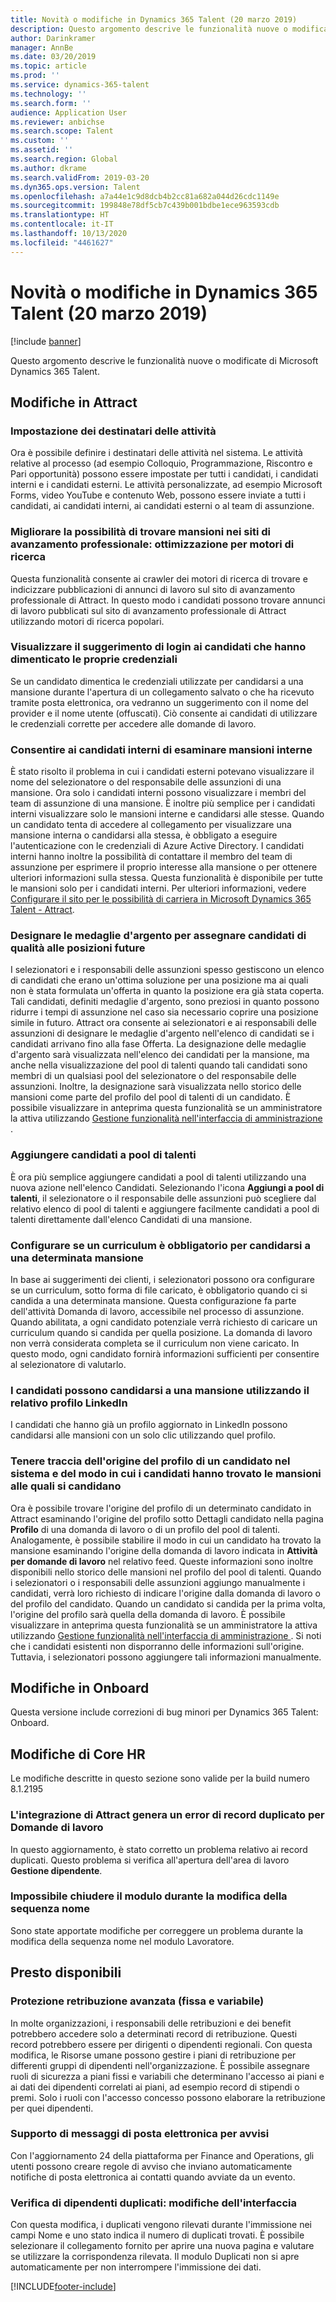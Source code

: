 ```yaml
---
title: Novità o modifiche in Dynamics 365 Talent (20 marzo 2019)
description: Questo argomento descrive le funzionalità nuove o modificate di Microsoft Dynamics 365 Talent.
author: Darinkramer
manager: AnnBe
ms.date: 03/20/2019
ms.topic: article
ms.prod: ''
ms.service: dynamics-365-talent
ms.technology: ''
ms.search.form: ''
audience: Application User
ms.reviewer: anbichse
ms.search.scope: Talent
ms.custom: ''
ms.assetid: ''
ms.search.region: Global
ms.author: dkrame
ms.search.validFrom: 2019-03-20
ms.dyn365.ops.version: Talent
ms.openlocfilehash: a7a44e1c9d8dcb4b2cc81a682a044d26cdc1149e
ms.sourcegitcommit: 199848e78df5cb7c439b001bdbe1ece963593cdb
ms.translationtype: HT
ms.contentlocale: it-IT
ms.lasthandoff: 10/13/2020
ms.locfileid: "4461627"
---
```

# <a name="whats-new-or-changed-in-dynamics-365-talent-march-20-2019"></a>Novità o modifiche in Dynamics 365 Talent (20 marzo 2019)

[!include [banner](includes/banner.md)]

Questo argomento descrive le funzionalità nuove o modificate di Microsoft Dynamics 365 Talent.

## <a name="changes-in-attract"></a>Modifiche in Attract

### <a name="setting-the-audience-on-activities"></a>Impostazione dei destinatari delle attività
Ora è possibile definire i destinatari delle attività nel sistema. Le attività relative al processo (ad esempio Colloquio, Programmazione, Riscontro e Pari opportunità) possono essere impostate per tutti i candidati, i candidati interni e i candidati esterni. Le attività personalizzate, ad esempio Microsoft Forms, video YouTube e contenuto Web, possono essere inviate a tutti i candidati, ai candidati interni, ai candidati esterni o al team di assunzione.  

### <a name="improve-career-site-job-discoverability-search-engine-optimization"></a>Migliorare la possibilità di trovare mansioni nei siti di avanzamento professionale: ottimizzazione per motori di ricerca
Questa funzionalità consente ai crawler dei motori di ricerca di trovare e indicizzare pubblicazioni di annunci di lavoro sul sito di avanzamento professionale di Attract. In questo modo i candidati possono trovare annunci di lavoro pubblicati sul sito di avanzamento professionale di Attract utilizzando motori di ricerca popolari.

### <a name="show-login-hint-to-candidates-who-forgot-their-credentials"></a>Visualizzare il suggerimento di login ai candidati che hanno dimenticato le proprie credenziali
Se un candidato dimentica le credenziali utilizzate per candidarsi a una mansione durante l'apertura di un collegamento salvato o che ha ricevuto tramite posta elettronica, ora vedranno un suggerimento con il nome del provider e il nome utente (offuscati). Ciò consente ai candidati di utilizzare le credenziali corrette per accedere alle domande di lavoro.

### <a name="help-internal-candidates-explore-internal-jobs"></a>Consentire ai candidati interni di esaminare mansioni interne
È stato risolto il problema in cui i candidati esterni potevano visualizzare il nome del selezionatore o del responsabile delle assunzioni di una mansione. Ora solo i candidati interni possono visualizzare i membri del team di assunzione di una mansione. È inoltre più semplice per i candidati interni visualizzare solo le mansioni interne e candidarsi alle stesse. Quando un candidato tenta di accedere al collegamento per visualizzare una mansione interna o candidarsi alla stessa, è obbligato a eseguire l'autenticazione con le credenziali di Azure Active Directory. I candidati interni hanno inoltre la possibilità di contattare il membro del team di assunzione per esprimere il proprio interesse alla mansione o per ottenere ulteriori informazioni sulla stessa. Questa funzionalità è disponibile per tutte le mansioni solo per i candidati interni. Per ulteriori informazioni, vedere [Configurare il sito per le possibilità di carriera in Microsoft Dynamics 365 Talent - Attract](./career-site.md).

### <a name="designate-silver-medalists-to-assign-high-value-applicants-for-future-positions"></a>Designare le medaglie d'argento per assegnare candidati di qualità alle posizioni future
I selezionatori e i responsabili delle assunzioni spesso gestiscono un elenco di candidati che erano un'ottima soluzione per una posizione ma ai quali non è stata formulata un'offerta in quanto la posizione era già stata coperta. Tali candidati, definiti medaglie d'argento, sono preziosi in quanto possono ridurre i tempi di assunzione nel caso sia necessario coprire una posizione simile in futuro. Attract ora consente ai selezionatori e ai responsabili delle assunzioni di designare le medaglie d'argento nell'elenco di candidati se i candidati arrivano fino alla fase Offerta. La designazione delle medaglie d'argento sarà visualizzata nell'elenco dei candidati per la mansione, ma anche nella visualizzazione del pool di talenti quando tali candidati sono membri di un qualsiasi pool del selezionatore o del responsabile delle assunzioni. Inoltre, la designazione sarà visualizzata nello storico delle mansioni come parte del profilo del pool di talenti di un candidato. È possibile visualizzare in anteprima questa funzionalità se un amministratore la attiva utilizzando [Gestione funzionalità nell'interfaccia di amministrazione ](https://docs.microsoft.com/dynamics365/unified-operations/talent/access-preview-feature).

### <a name="add-applicants-to-talent-pools"></a>Aggiungere candidati a pool di talenti
È ora più semplice aggiungere candidati a pool di talenti utilizzando una nuova azione nell'elenco Candidati. Selezionando l'icona **Aggiungi a pool di talenti**, il selezionatore o il responsabile delle assunzioni può scegliere dal relativo elenco di pool di talenti e aggiungere facilmente candidati a pool di talenti direttamente dall'elenco Candidati di una mansione.

### <a name="configure-whether-a-resume-is-required-to-apply-for-a-particular-job"></a>Configurare se un curriculum è obbligatorio per candidarsi a una determinata mansione
In base ai suggerimenti dei clienti, i selezionatori possono ora configurare se un curriculum, sotto forma di file caricato, è obbligatorio quando ci si candida a una determinata mansione. Questa configurazione fa parte dell'attività Domanda di lavoro, accessibile nel processo di assunzione. Quando abilitata, a ogni candidato potenziale verrà richiesto di caricare un curriculum quando si candida per quella posizione. La domanda di lavoro non verrà considerata completa se il curriculum non viene caricato. In questo modo, ogni candidato fornirà informazioni sufficienti per consentire al selezionatore di valutarlo.

### <a name="candidates-can-apply-to-a-job-using-their-linkedin-profile"></a>I candidati possono candidarsi a una mansione utilizzando il relativo profilo LinkedIn
I candidati che hanno già un profilo aggiornato in LinkedIn possono candidarsi alle mansioni con un solo clic utilizzando quel profilo.

### <a name="track-how-a-candidate-profile-originated-in-the-system-and-where-your-applicants-discover-the-jobs-they-applied-for"></a>Tenere traccia dell'origine del profilo di un candidato nel sistema e del modo in cui i candidati hanno trovato le mansioni alle quali si candidano
Ora è possibile trovare l'origine del profilo di un determinato candidato in Attract esaminando l'origine del profilo sotto Dettagli candidato nella pagina **Profilo** di una domanda di lavoro o di un profilo del pool di talenti. Analogamente, è possibile stabilire il modo in cui un candidato ha trovato la mansione esaminando l'origine della domanda di lavoro indicata in **Attività per domande di lavoro** nel relativo feed. Queste informazioni sono inoltre disponibili nello storico delle mansioni nel profilo del pool di talenti. Quando i selezionatori o i responsabili delle assunzioni aggiungo manualmente i candidati, verrà loro richiesto di indicare l'origine dalla domanda di lavoro o del profilo del candidato. Quando un candidato si candida per la prima volta, l'origine del profilo sarà quella della domanda di lavoro. È possibile visualizzare in anteprima questa funzionalità se un amministratore la attiva utilizzando [Gestione funzionalità nell'interfaccia di amministrazione ](https://docs.microsoft.com/dynamics365/unified-operations/talent/access-preview-feature). Si noti che i candidati esistenti non disporranno delle informazioni sull'origine. Tuttavia, i selezionatori possono aggiungere tali informazioni manualmente.

## <a name="changes-in-onboard"></a>Modifiche in Onboard

Questa versione include correzioni di bug minori per Dynamics 365 Talent: Onboard.

## <a name="changes-in-core-hr"></a>Modifiche di Core HR

Le modifiche descritte in questo sezione sono valide per la build numero 8.1.2195

### <a name="attract-integration-throws-duplicate-record-error-for-applications"></a>L'integrazione di Attract genera un error di record duplicato per Domande di lavoro
In questo aggiornamento, è stato corretto un problema relativo ai record duplicati. Questo problema si verifica all'apertura dell'area di lavoro **Gestione dipendente**.

### <a name="unable-to-close-form-when-editing-name-sequence"></a>Impossibile chiudere il modulo durante la modifica della sequenza nome
Sono state apportate modifiche per correggere un problema durante la modifica della sequenza nome nel modulo Lavoratore.

## <a name="coming-soon"></a>Presto disponibili

###  <a name="advanced-compensation-security-fixed-and-variable"></a>Protezione retribuzione avanzata (fissa e variabile)
In molte organizzazioni, i responsabili delle retribuzioni e dei benefit potrebbero accedere solo a determinati record di retribuzione. Questi record potrebbero essere per dirigenti o dipendenti regionali. Con questa modifica, le Risorse umane possono gestire i piani di retribuzione per differenti gruppi di dipendenti nell'organizzazione. È possibile assegnare ruoli di sicurezza a piani fissi e variabili che determinano l'accesso ai piani e ai dati dei dipendenti correlati ai piani, ad esempio record di stipendi o premi. Solo i ruoli con l'accesso concesso possono elaborare la retribuzione per quei dipendenti.

###  <a name="email-support-for-alerts"></a>Supporto di messaggi di posta elettronica per avvisi
Con l'aggiornamento 24 della piattaforma per Finance and Operations, gli utenti possono creare regole di avviso che inviano automaticamente notifiche di posta elettronica ai contatti quando avviate da un evento.

### <a name="duplicate-employee-check-interface-changes"></a>Verifica di dipendenti duplicati: modifiche dell'interfaccia
Con questa modifica, i duplicati vengono rilevati durante l'immissione nei campi Nome e uno stato indica il numero di duplicati trovati. È possibile selezionare il collegamento fornito per aprire una nuova pagina e valutare se utilizzare la corrispondenza rilevata. Il modulo Duplicati non si apre automaticamente per non interrompere l'immissione dei dati.




[!INCLUDE[footer-include](../includes/footer-banner.md)]